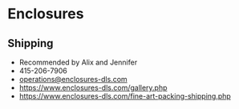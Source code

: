 # Enclosures

## Shipping

* Recommended by Alix and Jennifer
* 415-206-7906
* operations@enclosures-dls.com
* https://www.enclosures-dls.com/gallery.php
* https://www.enclosures-dls.com/fine-art-packing-shipping.php

